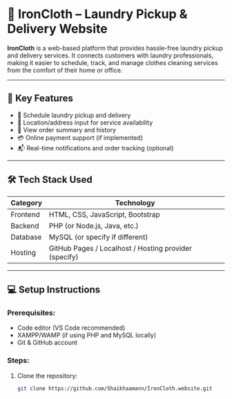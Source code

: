 # 👔 IronCloth – Laundry Pickup & Delivery Website

**IronCloth** is a web-based platform that provides hassle-free laundry pickup and delivery services. It connects customers with laundry professionals, making it easier to schedule, track, and manage clothes cleaning services from the comfort of their home or office.

---

## 📌 Key Features

- 🧺 Schedule laundry pickup and delivery
- 📍 Location/address input for service availability
- 🧾 View order summary and history
- 💳 Online payment support (if implemented)
- 📬 Real-time notifications and order tracking (optional)
---

## 🛠 Tech Stack Used

| Category     | Technology               |
|--------------|---------------------------|
| Frontend     | HTML, CSS, JavaScript, Bootstrap |
| Backend      | PHP (or Node.js, Java, etc.)  |
| Database     | MySQL (or specify if different) |
| Hosting      | GitHub Pages / Localhost / Hosting provider (specify) |

---

## 💻 Setup Instructions

### Prerequisites:
- Code editor (VS Code recommended)
- XAMPP/WAMP (if using PHP and MySQL locally)
- Git & GitHub account

### Steps:
1. Clone the repository:
   ```bash
   git clone https://github.com/Shaikhaamann/IronCloth.website.git
